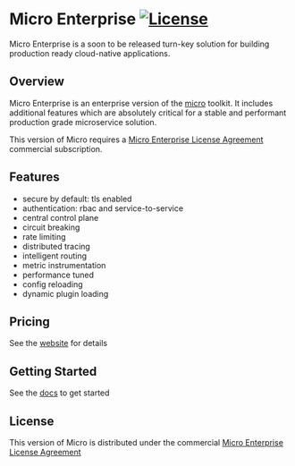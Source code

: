 # Micro Enterprise [![License](https://img.shields.io/badge/license-enterprise-blue.svg)](https://github.com/micro/enterprise/blob/master/LICENSE)


Micro Enterprise is a soon to be released turn-key solution for building production ready cloud-native applications.

## Overview

Micro Enterprise is an enterprise version of the [micro](https://github.com/micro/micro) toolkit. It includes additional 
features which are absolutely critical for a stable and performant production grade microservice solution.

This version of Micro requires a [Micro Enterprise License Agreement](LICENSE) commercial subscription.

## Features

- secure by default: tls enabled
- authentication: rbac and service-to-service
- central control plane
- circuit breaking
- rate limiting
- distributed tracing
- intelligent routing
- metric instrumentation
- performance tuned
- config reloading
- dynamic plugin loading

## Pricing

See the [website](https://micro.mu/pricing) for details

## Getting Started

See the [docs](https://micro.mu/docs/enterprise.html) to get started

## License

This version of Micro is distributed under the commercial [Micro Enterprise License Agreement](LICENSE)
